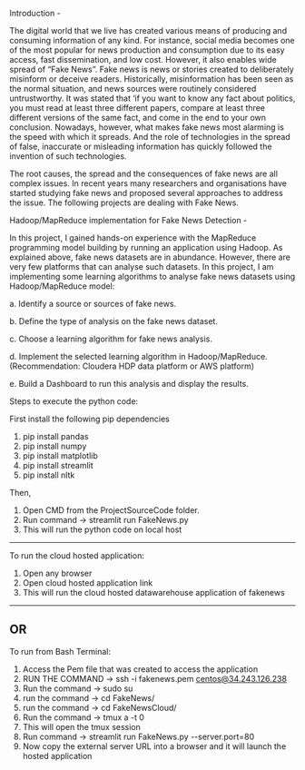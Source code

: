Introduction - 

The digital world that we live has created various means of producing and consuming information of any kind. For instance, social media becomes one of the most 
popular for news production and consumption due to its easy access, fast dissemination, and low cost. However, it also enables wide spread of “Fake News”.
Fake news is news or stories created to deliberately misinform or deceive readers. Historically, misinformation has been seen as the normal situation, and news
sources were routinely considered untrustworthy. It was stated that ‘if you want to know any fact about politics, you must read at least three different papers,
compare at least three different versions of the same fact, and come in the end to your own conclusion. Nowadays, however, what makes fake news most alarming
is the speed with which it spreads. And the role of technologies in the spread of false, inaccurate or misleading information has quickly followed the invention of
such technologies.

The root causes, the spread and the consequences of fake news are all complex issues. In recent years many researchers and organisations have started studying
fake news and proposed several approaches to address the issue. The following projects are dealing with Fake News.

Hadoop/MapReduce implementation for Fake News Detection - 

In this project, I gained hands-on experience with the MapReduce programming model building by running an application using Hadoop. As explained above, fake news datasets are in abundance. However, there are very few platforms that can analyse such datasets. In this project, I am implementing some learning algorithms to analyse fake news datasets using Hadoop/MapReduce model:

a. Identify a source or sources of fake news.

b. Define the type of analysis on the fake news dataset.

c. Choose a learning algorithm for fake news analysis.

d. Implement the selected learning algorithm in Hadoop/MapReduce. (Recommendation: Cloudera HDP data platform or AWS platform)

e. Build a Dashboard to run this analysis and display the results.


Steps to execute the python code:

First install the following pip dependencies
1. pip install pandas
2. pip install numpy
3. pip install matplotlib
4. pip install streamlit
5. pip install nltk

Then,
1. Open CMD from the ProjectSourceCode folder.
2. Run command -> streamlit run FakeNews.py
3. This will run the python code on local host

----------------------------------------------------------------------------------------------------

To run the cloud hosted application:

1. Open any browser
2. Open cloud hosted application link
3. This will run the cloud hosted datawarehouse application of fakenews
------------------------------------------------------------------------
OR
------------------------------------------------------------------------

To run from Bash Terminal:

1. Access the Pem file that was created to access the application
2. RUN THE COMMAND -> ssh -i fakenews.pem centos@34.243.126.238
3. Run the command -> sudo su
4. run the command -> cd FakeNews/
5. run the command -> cd FakeNewsCloud/
6. Run the command -> tmux a -t 0 
7. This will open the tmux session
8. Run command -> streamlit run FakeNews.py --server.port=80
9. Now copy the external server URL into a browser and it will launch the hosted application
